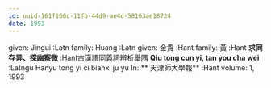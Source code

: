 ```yaml
---
id: uuid-161f160c-11fb-44d9-ae4d-58163ae18724
date: 1993
---
```


given: Jingui :Latn
family: Huang :Latn
given: 金貴 :Hant
family: 黃 :Hant
**求同存异、探幽察微** :Hant古漢語同義詞辨析舉隅
**Qiu tong cun yi, tan you cha wei** :Latngu Hanyu tong yi ci bianxi ju yu
In: 
**  天津師大學報** :Hant
volume: 1, 1993
